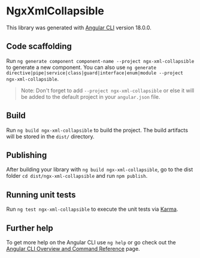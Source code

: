 # NgxXmlCollapsible

This library was generated with [Angular CLI](https://github.com/angular/angular-cli) version 18.0.0.

## Code scaffolding

Run `ng generate component component-name --project ngx-xml-collapsible` to generate a new component. You can also use `ng generate directive|pipe|service|class|guard|interface|enum|module --project ngx-xml-collapsible`.
> Note: Don't forget to add `--project ngx-xml-collapsible` or else it will be added to the default project in your `angular.json` file. 

## Build

Run `ng build ngx-xml-collapsible` to build the project. The build artifacts will be stored in the `dist/` directory.

## Publishing

After building your library with `ng build ngx-xml-collapsible`, go to the dist folder `cd dist/ngx-xml-collapsible` and run `npm publish`.

## Running unit tests

Run `ng test ngx-xml-collapsible` to execute the unit tests via [Karma](https://karma-runner.github.io).

## Further help

To get more help on the Angular CLI use `ng help` or go check out the [Angular CLI Overview and Command Reference](https://angular.dev/tools/cli) page.
